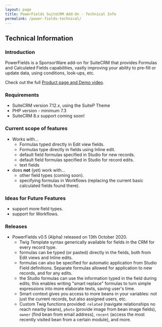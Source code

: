 ```yaml
---
layout: page
title: PowerFields SuiteCRM Add-On - Technical Info
permalink: /power-fields-technical/
---
```


## Technical Information

### Introduction

PowerFields is a SponsorWare add-on for SuiteCRM that provides Formulas and Calculated Fields capabilities, 
vastly improving your ability to pre-fill or update data, using conditions, look-ups, etc.

Check out the full [Product page and Demo video](/power-fields).

### Requirements

* SuiteCRM version 7.12.x, using the SuiteP Theme
* PHP version - minimum 7.3
* SuiteCRM 8.x support coming soon!

### Current scope of features

* Works with...  
    * Formulas typed directly in Edit view fields.
    * Formulas type directly in fields using Inline edit.
    * default field formulas specified in Studio for new records.
    * default field formulas specified in Studio for record edits.
    * text fields
* does **not** (yet) work with... 
    * other field types (coming soon).
    * specifying formulas in Workflows (replacing the current basic calculated fields found there).

### Ideas for Future Features

* support more field types.
* support for Workflows.

### Releases

* PowerFields v0.5 (Alpha) released on 13th October 2020.
    * Twig Template syntax generically available for fields in the CRM for every record type.
    * formulas can be typed (or pasted) directly in the fields, both from Edit views and Inline edits.
    * formulas can also be specified for automatic application from Studio Field definitions. Separate 
    formulas allowed for application to new records, and for any edits. 
    * the Studio formulas can use the information typed in the field during edits; this enables writing 
    "smart replace" formulas to turn simple expressions into more elaborate texts, saving user's time.  
    * Smart context gives you access to more beans in your variables: not just the current records, but also 
    assigned users, etc.
    * Custom Twig functions provided: `related` (navigate relationships no reach nearby beans), 
    `photo` (provide image from bean image fields), `owner` (find bean from email address), `recent`
    (access the most recently visited bean from a certain module), and more.




